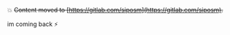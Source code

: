 <!-- ### Hi there 👋 -->

💥 ~~Content moved to [https://gitlab.com/siposm](https://gitlab.com/siposm).~~

im coming back ⚡

<!--
Here are some ideas to get you started:

- 🔭 I’m currently working on ...
- 🌱 I’m currently learning ...
- 👯 I’m looking to collaborate on ...
- 🤔 I’m looking for help with ...
- 💬 Ask me about ...
- 📫 How to reach me: ...
- 😄 Pronouns: ...
- ⚡ Fun fact: ...
-->
